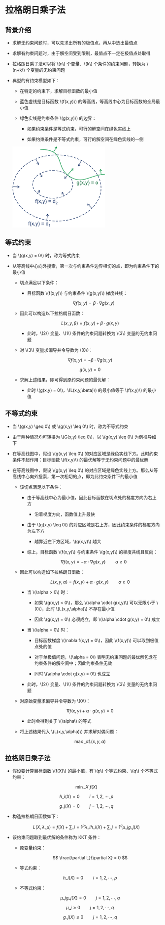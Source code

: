 <script type="text/javascript" src="http://cdn.mathjax.org/mathjax/latest/MathJax.js?config=default"></script>

# 拉格朗日乘子法

## 背景介绍

- 求解无约束问题时，可以先求出所有的极值点，再从中选出最值点

- 求解有约束问题时，由于解空间受到限制，最值点不一定在极值点处取得

- 拉格朗日乘子法可以将 \\(n\\) 个变量、\\(k\\) 个条件的约束问题，转换为 \\(n+k\\) 个变量的无约束问题

- 典型的有约束模型如下：

	- 在特定的约束下，求解目标函数的最小值

	- 蓝色虚线是目标函数 \\(f(x,y)\\) 的等高线，等高线中心为目标函数的全局最小值

	- 绿色实线是约束条件 \\(g(x,y)\\) 的边界：

		- 如果约束条件是等式约束，可行的解空间在绿色实线上

		- 如果约束条件是不等式约束，可行的解空间在绿色实线的一侧

	![img](images/lagrange.png)

## 等式约束

- 当 \\(g(x,y) = 0\\) 时，称为等式约束

- 从等高线中心向外搜索，第一次与约束条件边界相切的点，即为约束条件下的最小值

	- 切点满足以下条件：

		- 目标函数 \\(f(x,y)\\) 与约束条件 \\(g(x,y)\\) 梯度共线：

			$$ \nabla f(x,y) = \beta \cdot \nabla g(x,y) $$

	- 因此可以构造以下拉格朗日函数：

		$$ L(x,y,\beta) = f(x,y) + \beta \cdot g(x,y) $$

		- 此时，\\(2\\) 变量、\\(1\\) 条件的约束问题转换为 \\(3\\) 变量的无约束问题

	- 对 \\(3\\) 变量求偏导并令导数为 \\(0\\)：

		$$ \nabla f(x,y) = -\beta \cdot \nabla g(x,y) $$

		$$ g(x,y) = 0 $$

	- 求解上述结果，即可得到原约束问题的最优解：

		- 此时 \\(g(x,y) = 0\\)，\\(L(x,y,\beta)\\) 的最小值等于 \\(f(x,y)\\) 的最小值

## 不等式约束

- 当 \\(g(x,y) \geq 0\\) 或 \\(g(x,y) \leq 0\\) 时，称为不等式约束

- 由于两种情况均可转换为 \\(G(x,y) \leq 0\\)，以 \\(g(x,y) \leq 0\\) 为例推导如下

- 在等高线图中，假设 \\(g(x,y) \leq 0\\) 的对应区域是绿色实线下方。此时约束条件不起作用：目标函数 \\(f(x,y)\\) 的最优解等于无约束问题中的最优解

- 在等高线图中，假设 \\(g(x,y) \leq 0\\) 的对应区域是绿色实线上方。那么从等高线中心向外搜索，第一次相切的点，即为此约束条件下的最小值

	- 该切点满足以下条件：

		- 由于等高线中心为最小值，因此目标函数在切点处的梯度方向为右上方

			- 沿着梯度方向，函数值上升最快

		- 由于 \\(g(x,y) \leq 0\\) 的对应区域是右上方，因此约束条件的梯度方向为左下方

			- 越靠近左下方区域，\\(g(x,y)\\) 越大

		- 综上，目标函数 \\(f(x,y)\\) 与约束条件 \\(g(x,y)\\) 的梯度共线且反向：

			$$ \nabla f(x,y) = - \alpha \cdot \nabla g(x,y) \qquad \alpha \geq 0 $$

	- 因此可以构造如下拉格朗日函数：

		$$ L(x,y,\alpha) = f(x,y) + \alpha \cdot g(x,y) \qquad \alpha \geq 0 $$
		
		- 当 \\(\alpha > 0\\) 时：

			- 如果 \\(g(x,y) < 0\\)，那么 \\(\alpha \cdot g(x,y)\\) 可以无限小于 \\(0\\)，此时 \\(L(x,y,\alpha)\\) 不存在最小值

			- 因此 \\(g(x,y) = 0\\) 必须成立，即 \\(\alpha \cdot g(x,y) = 0\\) 成立
		
		- 当 \\(\alpha = 0\\) 时：

			- 目标函数梯度 \\(\nabla f(x,y) = 0\\)，因此 \\(f(x,y)\\) 可以取到极值点处的值

			- 对于单极值问题，\\(\alpha = 0\\) 表明无约束问题的最优解包含在约束条件的解空间中；因此约束条件无效

			- 同时 \\(\alpha \cdot g(x,y) = 0\\) 也成立

		- 此时，\\(2\\) 变量、\\(1\\) 条件的约束问题转换为 \\(3\\) 变量的无约束问题

	- 对原始变量求偏导并令导数为 \\(0\\)：

		$$ \nabla f(x,y) + \alpha \cdot g(x,y) = 0 $$

		- 此时会得到关于 \\(\alpha\\) 的等式

	- 将上述结果代入 \\(L(x,y,\alpha)\\) 并求解对偶问题：

		$$ \max\_{\alpha} L(x,y,\alpha) $$

## 拉格朗日乘子法

- 假设要计算目标函数 \\(f(X)\\) 的最小值，有 \\(p\\) 个等式约束、\\(q\\) 个不等式约束：

	$$ \min\_{X} \ f(X) $$

	$$ h\_{i}(X) = 0 \qquad i = 1,2,\cdots,p $$

	$$ g\_{j}(X) = 0 \qquad j = 1,2,\cdots,q $$

- 构造拉格朗日函数如下：

	$$ L(X, \lambda, \mu) = f(X) + \sum\_{i=1}^{p} \lambda\_{i} h\_{i}(X) + \sum\_{j=1}^{q} \mu\_{j} g\_{j}(X) $$

- 该约束问题取到最优解的条件称为 KKT 条件：

	- 原变量约束：

		$$ \frac{\partial L}{\partial X} = 0 $$

	- 等式约束：

		$$ h\_{i}(X) = 0 \qquad i = 1,2,\cdots,p $$

	- 不等式约束：

		$$ \mu\_{j} g\_{j}(X) = 0 \qquad j = 1,2,\cdots,q $$

		$$ \mu\_{j} \geq 0 \qquad j = 1,2,\cdots,q $$

		$$ g\_{j}(X) \leq 0 \qquad j = 1,2,\cdots,q $$